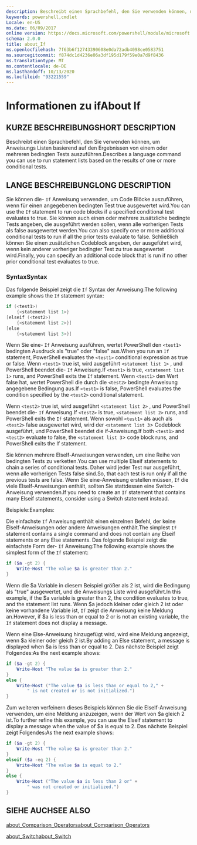 ```yaml
---
description: Beschreibt einen Sprachbefehl, den Sie verwenden können, um Anweisungs Listen basierend auf den Ergebnissen von einem oder mehreren bedingten Tests auszuführen.
keywords: powershell,cmdlet
Locale: en-US
ms.date: 06/09/2017
online version: https://docs.microsoft.com/powershell/module/microsoft.powershell.core/about/about_if?view=powershell-6&WT.mc_id=ps-gethelp
schema: 2.0.0
title: about_If
ms.openlocfilehash: 7f63b6f12743390608e0da72adb4098ce0583751
ms.sourcegitcommit: f874dc1d4236e06a3df195d179f59e0a7d9f8436
ms.translationtype: MT
ms.contentlocale: de-DE
ms.lasthandoff: 10/13/2020
ms.locfileid: "93221559"
---
```

# <a name="about-if"></a><span data-ttu-id="aa2bb-104">Informationen zu if</span><span class="sxs-lookup"><span data-stu-id="aa2bb-104">About If</span></span>

## <a name="short-description"></a><span data-ttu-id="aa2bb-105">KURZE BESCHREIBUNG</span><span class="sxs-lookup"><span data-stu-id="aa2bb-105">SHORT DESCRIPTION</span></span>
<span data-ttu-id="aa2bb-106">Beschreibt einen Sprachbefehl, den Sie verwenden können, um Anweisungs Listen basierend auf den Ergebnissen von einem oder mehreren bedingten Tests auszuführen.</span><span class="sxs-lookup"><span data-stu-id="aa2bb-106">Describes a language command you can use to run statement lists based on the results of one or more conditional tests.</span></span>

## <a name="long-description"></a><span data-ttu-id="aa2bb-107">LANGE BESCHREIBUNG</span><span class="sxs-lookup"><span data-stu-id="aa2bb-107">LONG DESCRIPTION</span></span>

<span data-ttu-id="aa2bb-108">Sie können die- `If` Anweisung verwenden, um Code Blöcke auszuführen, wenn für einen angegebenen bedingten Test true ausgewertet wird.</span><span class="sxs-lookup"><span data-stu-id="aa2bb-108">You can use the `If` statement to run code blocks if a specified conditional test evaluates to true.</span></span> <span data-ttu-id="aa2bb-109">Sie können auch einen oder mehrere zusätzliche bedingte Tests angeben, die ausgeführt werden sollen, wenn alle vorherigen Tests als false ausgewertet werden.</span><span class="sxs-lookup"><span data-stu-id="aa2bb-109">You can also specify one or more additional conditional tests to run if all the prior tests evaluate to false.</span></span> <span data-ttu-id="aa2bb-110">Schließlich können Sie einen zusätzlichen Codeblock angeben, der ausgeführt wird, wenn kein anderer vorheriger bedingter Test zu true ausgewertet wird.</span><span class="sxs-lookup"><span data-stu-id="aa2bb-110">Finally, you can specify an additional code block that is run if no other prior conditional test evaluates to true.</span></span>

### <a name="syntax"></a><span data-ttu-id="aa2bb-111">Syntax</span><span class="sxs-lookup"><span data-stu-id="aa2bb-111">Syntax</span></span>

<span data-ttu-id="aa2bb-112">Das folgende Beispiel zeigt die `If` Syntax der Anweisung:</span><span class="sxs-lookup"><span data-stu-id="aa2bb-112">The following example shows the `If` statement syntax:</span></span>

```powershell
if (<test1>)
    {<statement list 1>}
[elseif (<test2>)
    {<statement list 2>}]
[else
    {<statement list 3>}]
```

<span data-ttu-id="aa2bb-113">Wenn Sie eine- `If` Anweisung ausführen, wertet PowerShell den `<test1>` bedingten Ausdruck als "true" oder "false" aus.</span><span class="sxs-lookup"><span data-stu-id="aa2bb-113">When you run an `If` statement, PowerShell evaluates the `<test1>` conditional expression as true or false.</span></span> <span data-ttu-id="aa2bb-114">Wenn `<test1>` true ist, wird ausgeführt `<statement list 1>` , und PowerShell beendet die- `If` Anweisung.</span><span class="sxs-lookup"><span data-stu-id="aa2bb-114">If `<test1>` is true, `<statement list 1>` runs, and PowerShell exits the `If` statement.</span></span> <span data-ttu-id="aa2bb-115">Wenn `<test1>` den Wert false hat, wertet PowerShell die durch die `<test2>` bedingte Anweisung angegebene Bedingung aus.</span><span class="sxs-lookup"><span data-stu-id="aa2bb-115">If `<test1>` is false, PowerShell evaluates the condition specified by the `<test2>` conditional statement.</span></span>

<span data-ttu-id="aa2bb-116">Wenn `<test2>` true ist, wird ausgeführt `<statement list 2>` , und PowerShell beendet die- `If` Anweisung.</span><span class="sxs-lookup"><span data-stu-id="aa2bb-116">If `<test2>` is true, `<statement list 2>` runs, and PowerShell exits the `If` statement.</span></span> <span data-ttu-id="aa2bb-117">Wenn sowohl `<test1>` als auch als `<test2>` false ausgewertet wird, wird der `<statement list 3`> Codeblock ausgeführt, und PowerShell beendet die if-Anweisung.</span><span class="sxs-lookup"><span data-stu-id="aa2bb-117">If both `<test1>` and `<test2>` evaluate to false, the `<statement list 3`> code block runs, and PowerShell exits the If statement.</span></span>

<span data-ttu-id="aa2bb-118">Sie können mehrere ElseIf-Anweisungen verwenden, um eine Reihe von bedingten Tests zu verketten.</span><span class="sxs-lookup"><span data-stu-id="aa2bb-118">You can use multiple Elseif statements to chain a series of conditional tests.</span></span> <span data-ttu-id="aa2bb-119">Daher wird jeder Test nur ausgeführt, wenn alle vorherigen Tests false sind.</span><span class="sxs-lookup"><span data-stu-id="aa2bb-119">So, that each test is run only if all the previous tests are false.</span></span>
<span data-ttu-id="aa2bb-120">Wenn Sie eine-Anweisung erstellen müssen, `If` die viele ElseIf-Anweisungen enthält, sollten Sie stattdessen eine Switch-Anweisung verwenden.</span><span class="sxs-lookup"><span data-stu-id="aa2bb-120">If you need to create an `If` statement that contains many Elseif statements, consider using a Switch statement instead.</span></span>

<span data-ttu-id="aa2bb-121">Beispiele:</span><span class="sxs-lookup"><span data-stu-id="aa2bb-121">Examples:</span></span>

<span data-ttu-id="aa2bb-122">Die einfachste `If` Anweisung enthält einen einzelnen Befehl, der keine ElseIf-Anweisungen oder andere Anweisungen enthält.</span><span class="sxs-lookup"><span data-stu-id="aa2bb-122">The simplest `If` statement contains a single command and does not contain any Elseif statements or any Else statements.</span></span> <span data-ttu-id="aa2bb-123">Das folgende Beispiel zeigt die einfachste Form der- `If` Anweisung:</span><span class="sxs-lookup"><span data-stu-id="aa2bb-123">The following example shows the simplest form of the `If` statement:</span></span>

```powershell
if ($a -gt 2) {
    Write-Host "The value $a is greater than 2."
}
```

<span data-ttu-id="aa2bb-124">Wenn die $a Variable in diesem Beispiel größer als 2 ist, wird die Bedingung als "true" ausgewertet, und die Anweisungs Liste wird ausgeführt.</span><span class="sxs-lookup"><span data-stu-id="aa2bb-124">In this example, if the $a variable is greater than 2, the condition evaluates to true, and the statement list runs.</span></span> <span data-ttu-id="aa2bb-125">Wenn $a jedoch kleiner oder gleich 2 ist oder keine vorhandene Variable ist, `If` zeigt die Anweisung keine Meldung an.</span><span class="sxs-lookup"><span data-stu-id="aa2bb-125">However, if $a is less than or equal to 2 or is not an existing variable, the `If` statement does not display a message.</span></span>

<span data-ttu-id="aa2bb-126">Wenn eine Else-Anweisung hinzugefügt wird, wird eine Meldung angezeigt, wenn $a kleiner oder gleich 2 ist.</span><span class="sxs-lookup"><span data-stu-id="aa2bb-126">By adding an Else statement, a message is displayed when $a is less than or equal to 2.</span></span> <span data-ttu-id="aa2bb-127">Das nächste Beispiel zeigt Folgendes:</span><span class="sxs-lookup"><span data-stu-id="aa2bb-127">As the next example shows:</span></span>

```powershell
if ($a -gt 2) {
    Write-Host "The value $a is greater than 2."
}
else {
    Write-Host ("The value $a is less than or equal to 2," +
        " is not created or is not initialized.")
}
```

<span data-ttu-id="aa2bb-128">Zum weiteren verfeinern dieses Beispiels können Sie die ElseIf-Anweisung verwenden, um eine Meldung anzuzeigen, wenn der Wert von $a gleich 2 ist.</span><span class="sxs-lookup"><span data-stu-id="aa2bb-128">To further refine this example, you can use the Elseif statement to display a message when the value of $a is equal to 2.</span></span> <span data-ttu-id="aa2bb-129">Das nächste Beispiel zeigt Folgendes:</span><span class="sxs-lookup"><span data-stu-id="aa2bb-129">As the next example shows:</span></span>

```powershell
if ($a -gt 2) {
    Write-Host "The value $a is greater than 2."
}
elseif ($a -eq 2) {
    Write-Host "The value $a is equal to 2."
}
else {
    Write-Host ("The value $a is less than 2 or" +
        " was not created or initialized.")
}
```

## <a name="see-also"></a><span data-ttu-id="aa2bb-130">SIEHE AUCH</span><span class="sxs-lookup"><span data-stu-id="aa2bb-130">SEE ALSO</span></span>

[<span data-ttu-id="aa2bb-131">about_Comparison_Operators</span><span class="sxs-lookup"><span data-stu-id="aa2bb-131">about_Comparison_Operators</span></span>](about_Comparison_Operators.md)

[<span data-ttu-id="aa2bb-132">about_Switch</span><span class="sxs-lookup"><span data-stu-id="aa2bb-132">about_Switch</span></span>](about_Switch.md)
